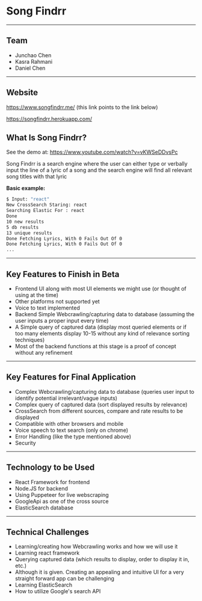 # Song Findrr
---
## Team
- Junchao Chen
- Kasra Rahmani
- Daniel Chen
---

## Website
https://www.songfindrr.me/   (this link points to the link below)

https://songfindrr.herokuapp.com/

## What Is Song Findrr?
See the demo at: https://www.youtube.com/watch?v=vKWSeDDvsPc

Song Findrr is a search engine where the user can either type or verbally input the line of a lyric of a song and the search engine will find all relevant song titles with that lyric

**Basic example:**

```sh
$ Input: "react"
New CrossSearch Staring: react
Searching Elastic For : react
Done
10 new results
5 db results
13 unique results
Done Fetching Lyrics, With 0 Fails Out Of 0
Done Fetching Lyrics, With 0 Fails Out Of 0
...
```
---
## Key Features to Finish in Beta
- Frontend UI along with most UI elements we might use (or thought of using at the time)
- Other platforms not supported yet
- Voice to text implemented
- Backend Simple Webcrawling/capturing data to database  (assuming the user inputs a proper input every time)
- A Simple query of captured data (display most queried elements or if too many elements display 10-15 without any kind of relevance sorting techniques)
- Most of the backend functions at this stage is a proof of concept without any refinement
---

## Key Features for Final Application
- Complex Webcrawling/capturing data to database (queries user input to identify potential irrelevant/vague inputs)
- Complex query of captured data (sort displayed results by relevance)
- CrossSearch from different sources, compare and rate results to be displayed
- Compatible with other browsers and mobile
- Voice speech to text search (only on chrome)
- Error Handling (like the type mentioned above)
- Security
---

## Technology to be Used
- React Framework for frontend
- Node.JS for backend
- Using Puppeteer for live webscraping
- GoogleApi as one of the cross source
- ElasticSearch database
---

## Technical Challenges
- Learning/creating how Webcrawling works and how we will use it
- Learning react framework
- Querying captured data (which results to display, order to display it in,  etc.)
- Although it is given. Creating an appealing and intuitive UI for a very straight forward app can be challenging
- Learning ElasticSearch
- How to utilize Google's search API

